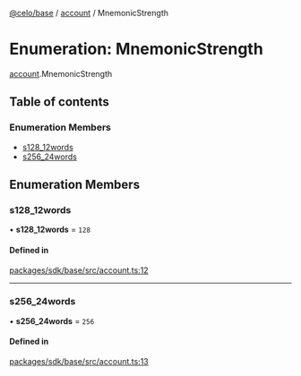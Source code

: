 [@celo/base](../README.md) / [account](../modules/account.md) / MnemonicStrength

# Enumeration: MnemonicStrength

[account](../modules/account.md).MnemonicStrength

## Table of contents

### Enumeration Members

- [s128\_12words](account.MnemonicStrength.md#s128_12words)
- [s256\_24words](account.MnemonicStrength.md#s256_24words)

## Enumeration Members

### s128\_12words

• **s128\_12words** = ``128``

#### Defined in

[packages/sdk/base/src/account.ts:12](https://github.com/celo-org/developer-tooling/blob/master/packages/sdk/base/src/account.ts#L12)

___

### s256\_24words

• **s256\_24words** = ``256``

#### Defined in

[packages/sdk/base/src/account.ts:13](https://github.com/celo-org/developer-tooling/blob/master/packages/sdk/base/src/account.ts#L13)
